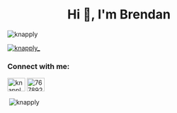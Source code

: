 <h1 align="center">Hi 👋, I'm Brendan</h1>
<p align="left"> <img src="https://komarev.com/ghpvc/?username=knapply&label=Profile%20views&color=0e75b6&style=flat" alt="knapply" /> </p>

<p align="left"> <a href="https://twitter.com/knapply_" target="blank"><img src="https://img.shields.io/twitter/follow/knapply_?logo=twitter&style=for-the-badge" alt="knapply_" /></a> </p>

<h3 align="left">Connect with me:</h3>
<p align="left">
<a href="https://twitter.com/knapply_" target="blank"><img align="center" src="https://cdn.jsdelivr.net/npm/simple-icons@3.0.1/icons/twitter.svg" alt="knapply_" height="30" width="40" /></a>
<a href="https://stackoverflow.com/users/7678928" target="blank"><img align="center" src="https://cdn.jsdelivr.net/npm/simple-icons@3.0.1/icons/stackoverflow.svg" alt="7678928" height="30" width="40" /></a>
</p>


<p>&nbsp;<img align="center" src="https://github-readme-stats.vercel.app/api?username=knapply&show_icons=true&locale=en" alt="knapply" /></p>
